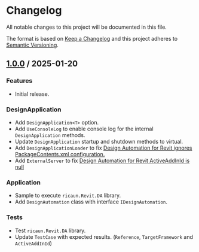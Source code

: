 # Changelog
All notable changes to this project will be documented in this file.

The format is based on [Keep a Changelog](http://keepachangelog.com/en/1.0.0/)
and this project adheres to [Semantic Versioning](http://semver.org/spec/v2.0.0.html).

## [1.0.0] / 2025-01-20
### Features
- Initial release.
### DesignApplication
- Add `DesignApplication<T>` option.
- Add `UseConsoleLog` to enable console log for the internal `DesignApplication` methods.
- Update `DesignApplication` startup and shutdown methods to virtual.
- Add `DesignApplicationLoader` to fix [Design Automation for Revit ignores PackageContents.xml configuration.](https://github.com/ricaun-io/RevitAddin.DA.Tester/issues/7)
- Add `ExternalServer` to fix [Design Automation for Revit ActiveAddInId is null](https://github.com/ricaun-io/RevitAddin.DA.Tester/issues/9)
### Application
- Sample to execute `ricaun.Revit.DA` library.
- Add `DesignAutomation` class with interface `IDesignAutomation`.
### Tests
- Test `ricaun.Revit.DA` library.
- Update `TestCase` with expected results. (`Reference`, `TargetFramework` and `ActiveAddInId`)

[vNext]: ../../compare/1.0.0...HEAD
[1.0.0]: ../../compare/1.0.0